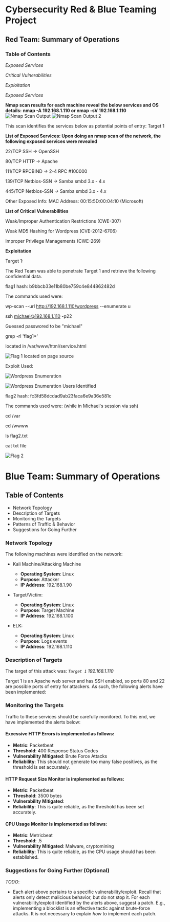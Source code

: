 # Cybersecurity Red &amp; Blue Teaming Project

## Red Team: Summary of Operations
### Table of Contents ##

*Exposed Services*

*Critical Vulnerabilities*

*Exploitation*

*Exposed Services*

**Nmap scan results for each machine reveal the below services and OS details:**
  __nmap -A 192.168.1.110 or nmap -sV 192.168.1.110__
  ![Nmap Scan Output](https://github.com/abge0386/Final-Project/blob/main/Screen%20Shots/Screen%20Shot%202022-03-14%20at%208.17.28%20PM.png)
  ![Nmap Scan Output 2](https://github.com/abge0386/Final-Project/blob/main/Screen%20Shots/Screen%20Shot%202022-03-14%20at%208.19.16%20PM.png)


This scan identifies the services below as potential points of entry:
Target 1

**List of Exposed Services: Upon doing an nmap scan of the network, the following exposed services were revealed**

22/TCP SSH -> OpenSSH

80/TCP HTTP -> Apache

111/TCP RPCBIND -> 2-4 RPC #100000

139/TCP Netbios-SSN -> Samba smbd 3.x - 4.x

445/TCP Netbios-SSN -> Samba smbd 3.x - 4.x

Other Exposed Info: MAC Address: 00:15:5D:00:04:10 (Microsoft)


**List of Critical Vulnerabilities**

Weak/Improper Authentication Restrictions (CWE-307)

Weak MD5 Hashing for Wordpress (CVE-2012-6706)

Improper Privilege Managements (CWE-269)

**Exploitation**

Target 1: 

The Red Team was able to penetrate Target 1 and retrieve the following confidential data.

flag1 hash: b9bbcb33e11b80be759c4e844862482d

The commands used were:

wp-scan --url http://192.168.1.110/wordpress --enumerate u

ssh michael@192.168.1.110 -p22

Guessed passwored to be "michael"

grep -rl 'flag1*'

located in /var/www/html/service.html


![Flag 1 located on page source](https://github.com/abge0386/Final-Project/blob/main/Screen%20Shots/Screen%20Shot%202022-03-14%20at%209.02.16%20PM.png)


Exploit Used:

![Wordpress Enumeration](https://github.com/abge0386/Final-Project/blob/main/Screen%20Shots/Wordpress%20Enumeration.png) 

![Wordpress Enumeration Users Identified](https://github.com/abge0386/Final-Project/blob/main/Screen%20Shots/Users%20ID'd.png)


flag2 hash: fc3fd58dcdad9ab23faca6e9a36e581c

The commands used were:
(while in Michael's session via ssh)

cd /var

cd /wwww

ls flag2.txt

cat txt file

![Flag 2](https://github.com/abge0386/Final-Project/blob/main/Screen%20Shots/Flag%202.png)





# Blue Team: Summary of Operations

## Table of Contents
- Network Topology
- Description of Targets
- Monitoring the Targets
- Patterns of Traffic & Behavior
- Suggestions for Going Further

### Network Topology
The following machines were identified on the network:
- Kali Machine/Attacking Machine
  - **Operating System**: Linux
  - **Purpose**: Attacker
  - **IP Address**: 192.168.1.90
- Target/Victim:
  - **Operating System**: Linux
  - **Purpose**: Target Machine
  - **IP Address**: 192.168.1.100

- ELK:
  - **Operating System**: Linux
  - **Purpose**: Logs events
  - **IP Address**: 192.168.1.110

### Description of Targets
The target of this attack was: *`Target 1` 192.168.1.110*

Target 1 is an Apache web server and has SSH enabled, so ports 80 and 22 are possible ports of entry for attackers. As such, the following alerts have been implemented:

### Monitoring the Targets

Traffic to these services should be carefully monitored. To this end, we have implemented the alerts below:
#### Excessive HTTP Errors is implemented as follows:
  - **Metric**: Packetbeat
  - **Threshold**: 400 Response Status Codes
  - **Vulnerability Mitigated**: Brute Force Attacks
  - **Reliability**: This should not generate too many false positives, as the threshold is set accurately.

#### HTTP Request Size Monitor is implemented as follows:
  - **Metric**: Packetbeat
  - **Threshold**: 3500 bytes
  - **Vulnerability Mitigated**: 
  - **Reliability**: This is quite reliable, as the threshold has been set accurately.

#### CPU Usage Monitor is implemented as follows:
  - **Metric**: Metricbeat
  - **Threshold**: .5
  - **Vulnerability Mitigated**: Malware, cryptomining 
  - **Reliability**: This is quite reliable, as the CPU usage should has been established.
### Suggestions for Going Further (Optional)
_TODO_: 
- Each alert above pertains to a specific vulnerability/exploit. Recall that alerts only detect malicious behavior, but do not stop it. For each vulnerability/exploit identified by the alerts above, suggest a patch. E.g., implementing a blocklist is an effective tactic against brute-force attacks. It is not necessary to explain _how_ to implement each patch.
